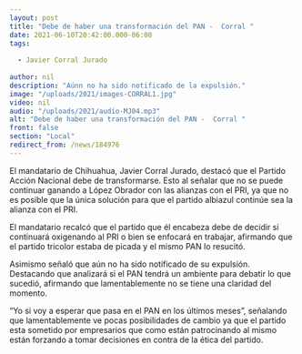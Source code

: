 ```yaml
---
layout: post
title: "Debe de haber una transformación del PAN -  Corral "
date: 2021-06-10T20:42:00.000-06:00
tags:
  
  - Javier Corral Jurado
  
author: nil
description: "Aúnn no ha sido notificado de la expulsión."
image: "/uploads/2021/images-CORRAL1.jpg"
video: nil
audio: "/uploads/2021/audio-MJ04.mp3"
alt: "Debe de haber una transformación del PAN -  Corral "
front: false
section: "Local"
redirect_from: /news/184976
---
```


El mandatario de Chihuahua, Javier Corral Jurado, destacó que el Partido Acción Nacional debe de transformarse. Esto al señalar que no se puede continuar ganando a López Obrador con las alianzas con el PRI, ya que no es posible que la única solución para que el partido albiazul continúe sea la alianza con el PRI.

El mandatario recalcó que el partido que él encabeza debe de decidir si continuará oxigenando al PRI o bien se enfocará en trabajar, afirmando que el partido tricolor estaba de picada y el mismo PAN lo resucitó.

Asimismo señaló que aún no ha sido notificado de su expulsión. Destacando que analizará si el PAN tendrá un ambiente para debatir lo que sucedió, afirmando que lamentablemente no se tiene una claridad del momento. 

“Yo si voy a esperar que pasa en el PAN en los últimos meses”, señalando que lamentablemente ve pocas posibilidades de cambio ya que el partido esta sometido por empresarios que como están patrocinando al mismo están forzando a tomar decisiones en contra de la ética del partido.
